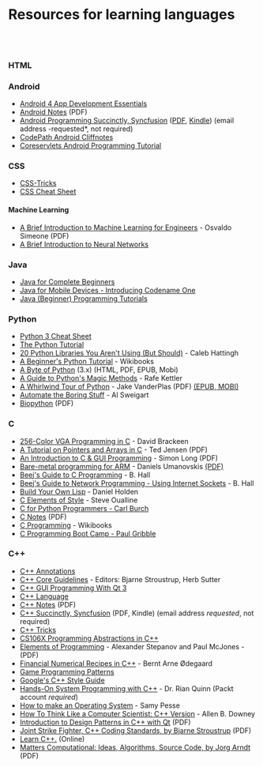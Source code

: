 # Resources for learning languages
<br><br>

### HTML

### Android

- [Android 4 App Development Essentials](http://www.techotopia.com/index.php/Android_4_App_Development_Essentials)
- [Android Notes](https://goalkicker.com/AndroidBook) (PDF)
- [Android Programming Succinctly, Syncfusion](https://www.syncfusion.com/resources/techportal/ebooks/android) ([PDF](https://www.syncfusion.com/Account/Logon?ReturnUrl=%2fresources%2ftechportal%2febooks%2fandroid), [Kindle](https://www.syncfusion.com/Account/Logon?ReturnUrl=%2fresources%2ftechportal%2febooks%2fandroid)) (email address -requested*, not required)
- [CodePath Android Cliffnotes](https://github.com/codepath/android_guides/wiki)
- [Coreservlets Android Programming Tutorial](http://www.coreservlets.com/android-tutorial/)


### CSS

- [CSS-Tricks](https://css-tricks.com/)
- [CSS Cheat Sheet](https://htmlcheatsheet.com/css/)


#### Machine Learning

-  [A Brief Introduction to Machine Learning for Engineers](https://arxiv.org/pdf/1709.02840.pdf) - Osvaldo Simeone (PDF)
-  [A Brief Introduction to Neural Networks](http://www.dkriesel.com/en/science/neural_networks)

### Java

- [Java for Complete Beginners](http://courses.caveofprogramming.com/courses/java-for-complete-beginners)
- [Java for Mobile Devices - Introducing Codename One](https://codenameone.teachable.com/p/java-for-mobile-devices-introducing-codename-one)
- [Java (Beginner) Programming Tutorials](https://www.youtube.com/watch?v=Hl-zzrqQoSE&list=PLFE2CE09D83EE3E28)


### Python

- [Python 3 Cheat Sheet](https://perso.limsi.fr/pointal/_media/python:cours:mementopython3-english.pdf)
- [The Python Tutorial](https://docs.python.org/3/tutorial/index.html)
- [20 Python Libraries You Aren't Using (But Should)](https://www.oreilly.com/learning/20-python-libraries-you-arent-using-but-should) - Caleb Hattingh
- [A Beginner's Python Tutorial](https://en.wikibooks.org/wiki/A_Beginner%27s_Python_Tutorial) - Wikibooks
- [A Byte of Python](https://python.swaroopch.com) (3.x) (HTML, PDF, EPUB, Mobi)
- [A Guide to Python's Magic Methods](https://github.com/RafeKettler/magicmethods) - Rafe Kettler
- [A Whirlwind Tour of Python](http://www.oreilly.com/programming/free/files/a-whirlwind-tour-of-python.pdf) - Jake VanderPlas (PDF) [(EPUB, MOBI)](http://www.oreilly.com/programming/free/a-whirlwind-tour-of-python.csp?download=yes)
- [Automate the Boring Stuff](http://automatetheboringstuff.com/chapter0/) - Al Sweigart
- [Biopython](http://biopython.org/DIST/docs/tutorial/Tutorial.pdf) (PDF)

### C

- [256-Color VGA Programming in C](http://www.brackeen.com/vga/) - David Brackeen
- [A Tutorial on Pointers and Arrays in C](https://web.archive.org/web/20180827131006/http://home.earthlink.net/~momotuk/pointers.pdf) - Ted Jensen (PDF)
- [An Introduction to C & GUI Programming](https://www.raspberrypi.org/magpi-issues/C_GUI_Programming.pdf) - Simon Long (PDF)
- [Bare-metal programming for ARM](https://github.com/umanovskis/baremetal-arm) - Daniels Umanovskis [(PDF)](http://umanovskis.se/files/arm-baremetal-ebook.pdf)
- [Beej's Guide to C Programming](http://beej.us/guide/bgc/) - B. Hall
- [Beej's Guide to Network Programming - Using Internet Sockets](http://beej.us/guide/bgnet/) - B. Hall
- [Build Your Own Lisp](http://www.buildyourownlisp.com) - Daniel Holden
- [C Elements of Style](http://www.oualline.com/books.free/style/) - Steve Oualline
- [C for Python Programmers - Carl Burch](http://www.toves.org/books/cpy/)
- [C Notes](https://goalkicker.com/CBook) (PDF)
- [C Programming](https://en.wikibooks.org/wiki/Programming%3AC) - Wikibooks
- [C Programming Boot Camp - Paul Gribble](http://www.gribblelab.org/CBootCamp/)

### C++

- [C++ Annotations](https://fbb-git.gitlab.io/cppannotations/)
- [C++ Core Guidelines](https://github.com/isocpp/CppCoreGuidelines/blob/master/CppCoreGuidelines.md) - Editors: Bjarne Stroustrup, Herb Sutter
- [C++ GUI Programming With Qt 3](http://www.computer-books.us/cpp_0010.php)
- [C++ Language](http://www.cplusplus.com/doc/tutorial/)
- [C++ Notes](https://goalkicker.com/CPlusPlusBook) (PDF)
- [C++ Succinctly, Syncfusion](https://www.syncfusion.com/resources/techportal/ebooks/cplusplus) (PDF, Kindle) (email address *requested*, not required)
- [C++ Tricks](http://www.bordoon.com/cplusplus/book_wrapper.html)
- [CS106X Programming Abstractions in C++](http://web.stanford.edu/class/cs106x/)
- [Elements of Programming](http://elementsofprogramming.com) - Alexander Stepanov and Paul McJones - (PDF)
- [Financial Numerical Recipes in C++](http://finance.bi.no/~bernt/gcc_prog/recipes/) - Bernt Arne Ødegaard
- [Game Programming Patterns](http://gameprogrammingpatterns.com)
- [Google's C++ Style Guide](https://google.github.io/styleguide/cppguide.html)
- [Hands-On System Programming with C++](https://www.packtpub.com/free-ebooks/hands-system-programming-c) - Dr. Rian Quinn (Packt account *required*)
- [How to make an Operating System](https://www.gitbook.com/book/samypesse/how-to-create-an-operating-system/details) - Samy Pesse
- [How To Think Like a Computer Scientist: C++ Version](http://greenteapress.com/thinkcpp/index.html) - Allen B. Downey
- [Introduction to Design Patterns in C++ with Qt](http://ptgmedia.pearsoncmg.com/images/9780131879058/downloads/0131879057_Ezust_book.pdf) (PDF)
- [Joint Strike Fighter, C++ Coding Standards, by Bjarne Stroustrup](http://www.stroustrup.com/JSF-AV-rules.pdf) (PDF)
- [Learn C++.](http://www.learncpp.com) (Online)
- [Matters Computational: Ideas, Algorithms, Source Code, by Jorg Arndt](http://www.jjj.de/fxt/fxtbook.pdf) (PDF)
